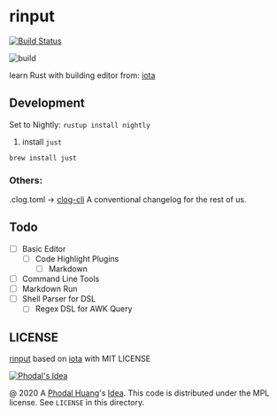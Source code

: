 # rinput

[![Build Status](https://travis-ci.org/phodal/rinput.svg?branch=master)](https://travis-ci.org/phodal/rinput)

![build](https://github.com/phodal/rinput/workflows/build/badge.svg)

learn Rust with building editor from: [iota](https://github.com/gchp/iota)

## Development

Set to Nightly: `rustup install nightly`

1. install `just`

```
brew install just
```


### Others:

.clog.toml -> [clog-cli](https://github.com/clog-tool/clog-cli) A conventional changelog for the rest of us.  

## Todo

 - [ ] Basic Editor
   - [ ] Code Highlight Plugins
      - [ ] Markdown
 - [ ] Command Line Tools
 - [ ] Markdown Run
 - [ ] Shell Parser for DSL
   - [ ] Regex DSL for AWK Query

## LICENSE

[rinput](src/rinput) based on [iota](https://github.com/gchp/iota) with MIT LICENSE

[![Phodal's Idea](http://brand.phodal.com/shields/idea-small.svg)](http://ideas.phodal.com/)

@ 2020 A [Phodal Huang](https://www.phodal.com)'s [Idea](http://github.com/phodal/ideas).  This code is distributed under the MPL license. See `LICENSE` in this directory.
